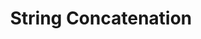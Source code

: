 ---
title: "String Concatenation"
sidebar_label: "String Concatenation"
sidebar_position: 3
description: "Learn how to combine strings using concatenation in Python."
---